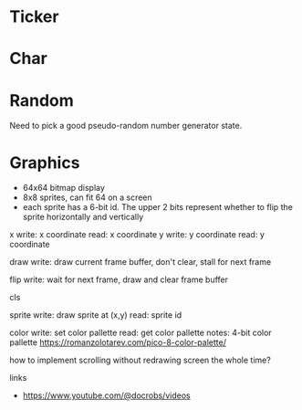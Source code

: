 

# Ticker



# Char



# Random

Need to pick a good pseudo-random number generator state.




# Graphics

- 64x64 bitmap display
- 8x8 sprites, can fit 64 on a screen
- each sprite has a 6-bit id. The upper 2 bits represent whether to flip the sprite horizontally and vertically




x
    write: x coordinate
    read: x coordinate
y
    write: y coordinate
    read: y coordinate

draw
    write: draw current frame buffer, don't clear, stall for next frame

flip
    write: wait for next frame, draw and clear frame buffer

cls

sprite
    write: draw sprite at (x,y)
    read: sprite id

color
    write: set color pallette
    read: get color pallette
    notes: 4-bit color pallette https://romanzolotarev.com/pico-8-color-palette/


how to implement scrolling without redrawing screen the whole time?

links
- https://www.youtube.com/@docrobs/videos


